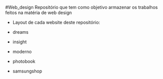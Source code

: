 #Web_design
Repositório que tem como objetivo armazenar os trabalhos feitos na matéria de web design

- Layout de cada website deste repositório:

* dreams



* insight


* moderno



* photobook



* samsungshop